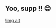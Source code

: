 ## Yoo, supp !! 😊

[!img alt](https://i.pinimg.com/originals/d1/d6/c0/d1d6c0fe9c91839b97e361387b505b97.gif)